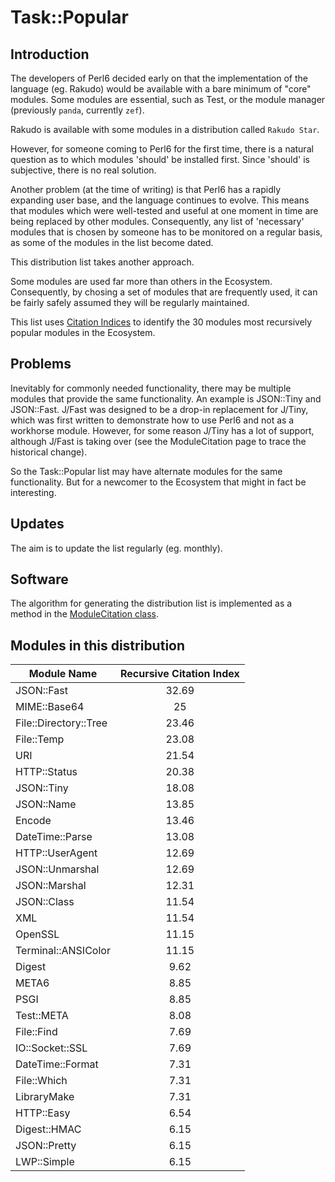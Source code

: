 # Task::Popular
## Introduction

The developers of Perl6 decided early on that the implementation
of the language (eg. Rakudo) would be available with a bare minimum of "core" modules.
Some modules are essential, such as Test, or the module manager (previously `panda`, currently `zef`).

Rakudo is available with some modules in a distribution called `Rakudo Star`.

However, for someone coming to Perl6 for the first time, there is a natural question as to which
modules 'should' be installed first. Since 'should' is subjective, there is no real solution.

Another problem (at the time of writing) is that Perl6 has a rapidly expanding user base, and the language
continues to evolve. This means that modules which were well-tested and useful at one moment in time are being
replaced by other modules. Consequently, any list of 'necessary' modules that is chosen by someone has to
be monitored on a regular basis, as some of the modules in the list become dated.

This distribution list takes another approach.

Some modules are used far more than others in the Ecosystem. Consequently, by chosing a set of modules that are
frequently used, it can be fairly safely assumed they will be regularly maintained.

This list uses [Citation Indices](http://finanalyst.github.io/ModuleCitation/) to identify the 30 modules most recursively popular modules in the Ecosystem.

## Problems

Inevitably for commonly needed functionality, there may be multiple modules that provide the same functionality.
An example is JSON::Tiny and JSON::Fast. J/Fast was designed to be a drop-in replacement for J/Tiny, which
was first written to demonstrate how to use Perl6 and not as a workhorse module. However, for some reason J/Tiny
has a lot of support, although J/Fast is taking over (see the  ModuleCitation page to trace the historical change).

So the Task::Popular list may have alternate modules for the same functionality. But for a newcomer to the Ecosystem
that might in fact be interesting.

## Updates

The aim is to update the list regularly (eg. monthly).

## Software

The algorithm for generating the distribution list is implemented as a method in the [ModuleCitation class](https://github.com/finanalyst/ModuleCitation).

## Modules in this distribution

| Module Name | Recursive Citation Index |
|---| :---: |
| JSON::Fast | 32.69 |
| MIME::Base64 | 25 |
| File::Directory::Tree | 23.46 |
| File::Temp | 23.08 |
| URI | 21.54 |
| HTTP::Status | 20.38 |
| JSON::Tiny | 18.08 |
| JSON::Name | 13.85 |
| Encode | 13.46 |
| DateTime::Parse | 13.08 |
| HTTP::UserAgent | 12.69 |
| JSON::Unmarshal | 12.69 |
| JSON::Marshal | 12.31 |
| JSON::Class | 11.54 |
| XML | 11.54 |
| OpenSSL | 11.15 |
| Terminal::ANSIColor | 11.15 |
| Digest | 9.62 |
| META6 | 8.85 |
| PSGI | 8.85 |
| Test::META | 8.08 |
| File::Find | 7.69 |
| IO::Socket::SSL | 7.69 |
| DateTime::Format | 7.31 |
| File::Which | 7.31 |
| LibraryMake | 7.31 |
| HTTP::Easy | 6.54 |
| Digest::HMAC | 6.15 |
| JSON::Pretty | 6.15 |
| LWP::Simple | 6.15 |